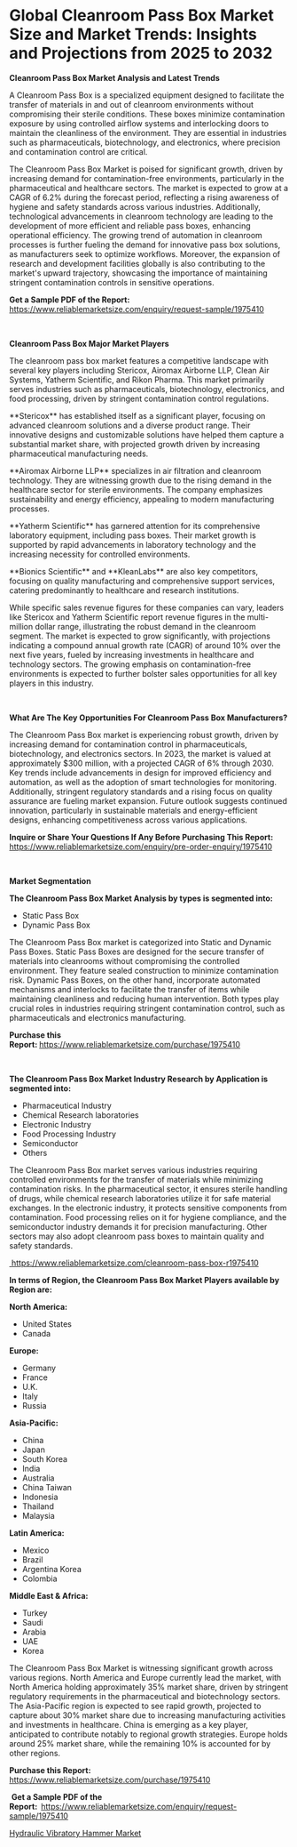 <p><h1>Global Cleanroom Pass Box Market Size and Market Trends: Insights and Projections from 2025 to 2032</h1></p><p><strong>Cleanroom Pass Box Market Analysis and Latest Trends</strong></p>
<p><p>A Cleanroom Pass Box is a specialized equipment designed to facilitate the transfer of materials in and out of cleanroom environments without compromising their sterile conditions. These boxes minimize contamination exposure by using controlled airflow systems and interlocking doors to maintain the cleanliness of the environment. They are essential in industries such as pharmaceuticals, biotechnology, and electronics, where precision and contamination control are critical.</p><p>The Cleanroom Pass Box Market is poised for significant growth, driven by increasing demand for contamination-free environments, particularly in the pharmaceutical and healthcare sectors. The market is expected to grow at a CAGR of 6.2% during the forecast period, reflecting a rising awareness of hygiene and safety standards across various industries. Additionally, technological advancements in cleanroom technology are leading to the development of more efficient and reliable pass boxes, enhancing operational efficiency. The growing trend of automation in cleanroom processes is further fueling the demand for innovative pass box solutions, as manufacturers seek to optimize workflows. Moreover, the expansion of research and development facilities globally is also contributing to the market's upward trajectory, showcasing the importance of maintaining stringent contamination controls in sensitive operations.</p></p>
<p><strong>Get a Sample PDF of the Report:&nbsp;</strong> <a href="https://www.reliablemarketsize.com/enquiry/request-sample/1975410?utm_campaign=2218&utm_medium=2&utm_source=Github&utm_content=ia&utm_term=20022025&utm_id=cleanroom-pass-box">https://www.reliablemarketsize.com/enquiry/request-sample/1975410</a></p>
<p>&nbsp;</p>
<p><strong>Cleanroom Pass Box Major Market Players</strong></p>
<p><p>The cleanroom pass box market features a competitive landscape with several key players including Stericox, Airomax Airborne LLP, Clean Air Systems, Yatherm Scientific, and Rikon Pharma. This market primarily serves industries such as pharmaceuticals, biotechnology, electronics, and food processing, driven by stringent contamination control regulations.</p><p>**Stericox** has established itself as a significant player, focusing on advanced cleanroom solutions and a diverse product range. Their innovative designs and customizable solutions have helped them capture a substantial market share, with projected growth driven by increasing pharmaceutical manufacturing needs.</p><p>**Airomax Airborne LLP** specializes in air filtration and cleanroom technology. They are witnessing growth due to the rising demand in the healthcare sector for sterile environments. The company emphasizes sustainability and energy efficiency, appealing to modern manufacturing processes.</p><p>**Yatherm Scientific** has garnered attention for its comprehensive laboratory equipment, including pass boxes. Their market growth is supported by rapid advancements in laboratory technology and the increasing necessity for controlled environments.</p><p>**Bionics Scientific** and **KleanLabs** are also key competitors, focusing on quality manufacturing and comprehensive support services, catering predominantly to healthcare and research institutions.</p><p>While specific sales revenue figures for these companies can vary, leaders like Stericox and Yatherm Scientific report revenue figures in the multi-million dollar range, illustrating the robust demand in the cleanroom segment. The market is expected to grow significantly, with projections indicating a compound annual growth rate (CAGR) of around 10% over the next five years, fueled by increasing investments in healthcare and technology sectors. The growing emphasis on contamination-free environments is expected to further bolster sales opportunities for all key players in this industry.</p></p>
<p>&nbsp;</p>
<p><strong>What Are The Key Opportunities For Cleanroom Pass Box Manufacturers?</strong></p>
<p><p>The Cleanroom Pass Box market is experiencing robust growth, driven by increasing demand for contamination control in pharmaceuticals, biotechnology, and electronics sectors. In 2023, the market is valued at approximately $300 million, with a projected CAGR of 6% through 2030. Key trends include advancements in design for improved efficiency and automation, as well as the adoption of smart technologies for monitoring. Additionally, stringent regulatory standards and a rising focus on quality assurance are fueling market expansion. Future outlook suggests continued innovation, particularly in sustainable materials and energy-efficient designs, enhancing competitiveness across various applications.</p></p>
<p><strong>Inquire or Share Your Questions If Any Before Purchasing This Report:</strong> <a href="https://www.reliablemarketsize.com/enquiry/pre-order-enquiry/1975410?utm_campaign=2218&utm_medium=2&utm_source=Github&utm_content=ia&utm_term=20022025&utm_id=cleanroom-pass-box">https://www.reliablemarketsize.com/enquiry/pre-order-enquiry/1975410</a></p>
<p>&nbsp;</p>
<p><strong>Market Segmentation</strong></p>
<p><strong>The Cleanroom Pass Box Market Analysis by types is segmented into:</strong></p>
<p><ul><li>Static Pass Box</li><li>Dynamic Pass Box</li></ul></p>
<p><p>The Cleanroom Pass Box market is categorized into Static and Dynamic Pass Boxes. Static Pass Boxes are designed for the secure transfer of materials into cleanrooms without compromising the controlled environment. They feature sealed construction to minimize contamination risk. Dynamic Pass Boxes, on the other hand, incorporate automated mechanisms and interlocks to facilitate the transfer of items while maintaining cleanliness and reducing human intervention. Both types play crucial roles in industries requiring stringent contamination control, such as pharmaceuticals and electronics manufacturing.</p></p>
<p><strong>Purchase this Report:&nbsp;</strong><a href="https://www.reliablemarketsize.com/purchase/1975410?utm_campaign=2218&utm_medium=2&utm_source=Github&utm_content=ia&utm_term=20022025&utm_id=cleanroom-pass-box">https://www.reliablemarketsize.com/purchase/1975410</a></p>
<p>&nbsp;</p>
<p><strong>The Cleanroom Pass Box Market Industry Research by Application is segmented into:</strong></p>
<p><ul><li>Pharmaceutical Industry</li><li>Chemical Research laboratories</li><li>Electronic Industry</li><li>Food Processing Industry</li><li>Semiconductor</li><li>Others</li></ul></p>
<p><p>The Cleanroom Pass Box market serves various industries requiring controlled environments for the transfer of materials while minimizing contamination risks. In the pharmaceutical sector, it ensures sterile handling of drugs, while chemical research laboratories utilize it for safe material exchanges. In the electronic industry, it protects sensitive components from contamination. Food processing relies on it for hygiene compliance, and the semiconductor industry demands it for precision manufacturing. Other sectors may also adopt cleanroom pass boxes to maintain quality and safety standards.</p></p>
<p><a href="https://www.reliablemarketsize.com/cleanroom-pass-box-r1975410?utm_campaign=2218&utm_medium=2&utm_source=Github&utm_content=ia&utm_term=20022025&utm_id=cleanroom-pass-box">&nbsp;https://www.reliablemarketsize.com/cleanroom-pass-box-r1975410</a></p>
<p><strong>In terms of Region, the Cleanroom Pass Box Market Players available by Region are:</strong></p>
<p>
    <p> <strong> North America: </strong>
        <ul>
            <li>United States</li>
            <li>Canada</li>
        </ul>
        </p> 
    <p> <strong> Europe: </strong>
        <ul>
            <li>Germany</li>
            <li>France</li>
            <li>U.K.</li>
            <li>Italy</li>
            <li>Russia</li>
        </ul>
        </p> 
    <p> <strong> Asia-Pacific: </strong>
        <ul>
            <li>China</li>
            <li>Japan</li>
            <li>South Korea</li>
            <li>India</li>
            <li>Australia</li>
            <li>China Taiwan</li>
            <li>Indonesia</li>
            <li>Thailand</li>
            <li>Malaysia</li>
        </ul>
        </p> 
    <p> <strong> Latin America: </strong>
        <ul>
            <li>Mexico</li>
            <li>Brazil</li>
            <li>Argentina Korea</li>
            <li>Colombia</li>
        </ul>
        </p> 
    <p> <strong> Middle East & Africa: </strong>
        <ul>
            <li>Turkey</li>
            <li>Saudi</li>
            <li>Arabia</li>
            <li>UAE</li>
            <li>Korea</li>
        </ul>
    </p>
    </p>
<p><p>The Cleanroom Pass Box Market is witnessing significant growth across various regions. North America and Europe currently lead the market, with North America holding approximately 35% market share, driven by stringent regulatory requirements in the pharmaceutical and biotechnology sectors. The Asia-Pacific region is expected to see rapid growth, projected to capture about 30% market share due to increasing manufacturing activities and investments in healthcare. China is emerging as a key player, anticipated to contribute notably to regional growth strategies. Europe holds around 25% market share, while the remaining 10% is accounted for by other regions.</p></p>
<p><strong>Purchase this Report: </strong><a href="https://www.reliablemarketsize.com/purchase/1975410?utm_campaign=2218&utm_medium=2&utm_source=Github&utm_content=ia&utm_term=20022025&utm_id=cleanroom-pass-box">https://www.reliablemarketsize.com/purchase/1975410</a></p>
<p>&nbsp;<strong>Get a Sample PDF of the Report:&nbsp;&nbsp;</strong><a href="https://www.reliablemarketsize.com/enquiry/request-sample/1975410?utm_campaign=2218&utm_medium=2&utm_source=Github&utm_content=ia&utm_term=20022025&utm_id=cleanroom-pass-box">https://www.reliablemarketsize.com/enquiry/request-sample/1975410</a></p>
<p><strong></strong></p>
<p><p><a href="https://github.com/edacruz6/Market-Research-Report-List-1/blob/main/hydraulic-vibratory-hammer-market.md?utm_campaign=2218&utm_medium=2&utm_source=Github&utm_content=ia&utm_term=20022025&utm_id=cleanroom-pass-box">Hydraulic Vibratory Hammer Market</a></p></p>